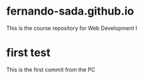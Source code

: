# fernando-sada.github.io
This is the course repository for Web Development I
# first test
This is the first commit from the PC